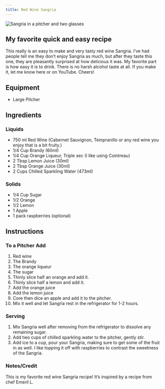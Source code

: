 ```yaml
---
title: Red Wine Sangria
---
```


![Sangria in a pitcher and two glasses](../../images/red-sangria.jpg)

## My favorite quick and easy recipe

This really is an easy to make and very tasty red wine Sangria. I’ve had people tell me they don’t enjoy Sangria as much, but after they taste this one, they are pleasantly surprised at how delicious it was. My favorite part is how easy it is to drink. There is no harsh alcohol taste at all. If you make it, let me know here or on YouTube. Cheers!

## Equipment 

- Large Pitcher

## Ingredients 

### Liquids

- 750 ml Red Wine (Cabernet Sauvignon, Tempranillo or any red wine you enjoy that is a bit fruity.)
- 1/4 Cup Brandy (60ml)
- 1/4 Cup Orange Liqueur, Triple sec (I like using Cointreau)
- 2 Tbsp Lemon Juice (30ml)
- 2 Tbsp Orange Juice (30ml)
- 2 Cups Chilled Sparkling Water (473ml)

### Solids

- 1/4 Cup Sugar
- 1/2 Orange
- 1/2 Lemon
- 1 Apple
- 1 pack raspberries (optional)

## Instructions 

### To a Pitcher Add

1. Red wine
2. The Brandy
3. The orange liqueur
4. The sugar
5. Thinly slice half an orange and add it.
6. Thinly slice half a lemon and add it.
7. Add the orange juice
8. Add the lemon juice
9. Core then dice an apple and add it to the pitcher.
10. Mix it well and let Sangria rest in the refrigerator for 1-2 hours.

### Serving

1. Mix Sangria well after removing from the refrigerator to dissolve any remaining sugar.
2. Add two cups of chilled sparkling water to the pitcher, gently stir.
3. Add ice to a cup, pour your Sangria, making sure to get some of the fruit in as well. I like topping it off with raspberries to contrast the sweetness of the Sangria.

### Notes/Credit

This is my favorite red wine Sangria recipe! It’s inspired by a recipe from chef Emeril L.
